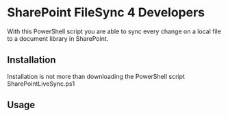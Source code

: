 # SharePoint FileSync 4 Developers
With this PowerShell script you are able to sync every change on a local file to a document library in SharePoint.

## Installation
Installation is not more than downloading the PowerShell script SharePointLiveSync.ps1

## Usage


